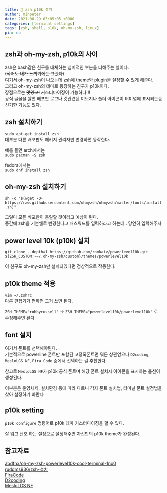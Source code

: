 ```yaml
---
title: 🤞 zsh p10k 설치
author: minpeter
date: 2021-08-29 05:05:05 +0900
categories: [terminal settings]
tags: [zsh, shell, p10k, oh-my-zsh, linux]
pin: no
---
```


## zsh과 oh-my-zsh, p10k의 사이

zsh은 bash같은 친구를 대체하는 심미적인 부분을 더해주는 쉘이다.  
~~(적어도 내가 느끼기에는 그랬다)~~  
여기서 oh-my-zsh이 나오는데 zsh에 theme와 plugin을 설정할 수 있게 해준다.  
그리고 oh-my-zsh의 테마로 등장하는 친구가 p10k이다.  
장점으로는 ~~멋있고!~~ 커스터마이징이 가능하다!!!  
공식 글꼴을 깔면 배포판 로고나 깃관련된 이모지나 폴더 아이콘이 터미널에 표시되는등 신기한 기능도 있다.  

## zsh 설치하기

`sudo apt-get install zsh`  
대부분 다른 배포판도 패키지 관리자만 변경하면 동작한다.  

예를 들면 arch에서는  
`sudo pacman -S zsh`  

fedora에서는  
`sudo dnf install zsh`  

## oh-my-zsh 설치하기

`sh -c "$(wget -O- https://raw.githubusercontent.com/ohmyzsh/ohmyzsh/master/tools/install.sh)"`  

그렇다 모든 베포판이 동일할 것이라고 예상이 된다.  
중간에 zsh을 기본쉘로 변경한다고 패스워드를 입력하라고 하는데.. 당연히 입력해주자  

## power level 10k (p10k) 설치

`git clone --depth=1 https://github.com/romkatv/powerlevel10k.git ${ZSH_CUSTOM:-~/.oh-my-zsh/custom}/themes/powerlevel10k`

이 친구도 oh-my-zsh만 설치되있다면 정상적으로 작동한다.

## p10k theme 적용

`vim ~/.zshrc`  
다른 편집기가 편하면 그거 쓰면 된다.  

`ZSH_THEME="robbyrussell"` -> `ZSH_THEME="powerlevel10k/powerlevel10k"`
로 수정해주면 된다  

## font 설치

여기서 폰트를 선택해야된다.  
기본적으로 powerline 폰트만 포함된 고정폭폰트면 뭐든 상관없으나 `D2coding`, `MesloLGS NF`, `Fira Code` 중에서 선택하는 걸 추천한다.  

참고로 `MesloLGS NF`가 p10k 공식 폰트며 해당 폰트 설치시 아이콘을 표시하는 옵션이 생성된다.  

이부분은 운영체제, 설치환경 등에 따라 다르니 각자 폰트 설치법, 터미널 폰트 설정법을 찾아 설정하기 바란다  

## p10k setting

`p10k configure` 명령어로 p10k 테마 커스터마이징을 할 수 있다.  

잘 읽고 선호 하는 설정으로 설정해주면 자신만의 p10k theme가 완성된다.  

## 참고자료

[abdfnx/oh-my-zsh-powerlevel10k-cool-terminal-1no0](https://dev.to/abdfnx/oh-my-zsh-powerlevel10k-cool-terminal-1no0)  
[ruddms936/zsh-설치](https://velog.io/@ruddms936/zsh-%EC%84%A4%EC%B9%98)  
[FiraCode](https://github.com/tonsky/FiraCode)  
[D2coding](https://github.com/naver/d2codingfont)  
[MesloLGS NF](https://github.com/romkatv/powerlevel10k/#user-content-fonts)  